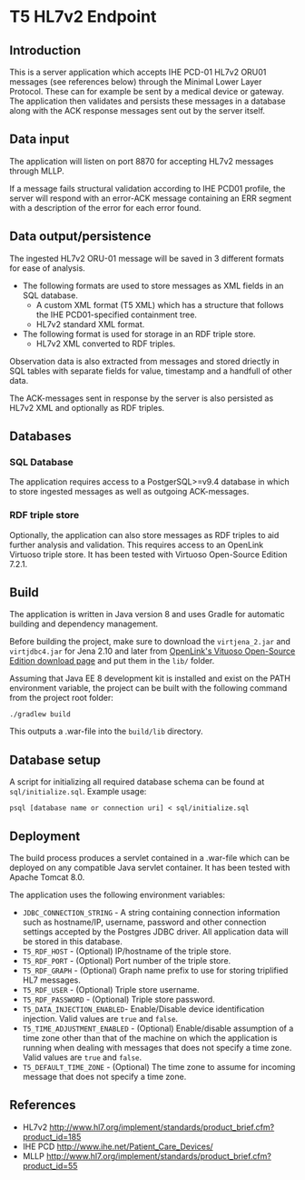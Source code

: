 # T5 HL7v2 Endpoint

## Introduction

This is a server application which accepts IHE PCD-01 HL7v2 ORU01 messages (see references below) through the Minimal Lower Layer Protocol. These can for example be sent by a medical device or gateway. The application then validates and persists these messages in a database along with the ACK response messages sent out by the server itself.

## Data input
The application will listen on port 8870 for accepting HL7v2 messages through MLLP. 

If a message fails structural validation according to IHE PCD01 profile, the server will respond with an error-ACK message containing an ERR segment with a description of the error for each error found.

## Data output/persistence
The ingested HL7v2 ORU-01 message will be saved in 3 different formats for ease of analysis.

* The following formats are used to store messages as XML fields in an SQL database.
  * A custom XML format (T5 XML) which has a structure that follows the IHE PCD01-specified containment tree.
  * HL7v2 standard XML format.
* The following format is used for storage in an RDF triple store.
  * HL7v2 XML converted to RDF triples.

Observation data is also extracted from messages and stored driectly in SQL tables with separate fields for value, timestamp and a handfull of other data.

The ACK-messages sent in response by the server is also persisted as HL7v2 XML and optionally as RDF triples.

## Databases

### SQL Database
The application requires access to a PostgerSQL>=v9.4 database in which to store ingested messages as well as outgoing ACK-messages.

### RDF triple store
Optionally, the application can also store messages as RDF triples to aid further analysis and validation. This requires access to an OpenLink Virtuoso triple store. It has been tested with Virtuoso Open-Source Edition 7.2.1.

## Build
The application is written in Java version 8 and uses Gradle for automatic building and dependency management.

Before building the project, make sure to download the `virtjena_2.jar` and `virtjdbc4.jar` for Jena 2.10 and later from [OpenLink's Vituoso Open-Source Edition download page](http://virtuoso.openlinksw.com/dataspace/doc/dav/wiki/Main/VOSDownload#Jena%20Provider) and put them in the `lib/` folder.

Assuming that Java EE 8 development kit is installed and exist on the PATH environment variable, the project can be built with the following command from the project root folder:

    ./gradlew build

This outputs a .war-file into the `build/lib` directory.

## Database setup
A script for initializing all required database schema can be found at `sql/initialize.sql`.
Example usage:
```
psql [database name or connection uri] < sql/initialize.sql
```

## Deployment
The build process produces a servlet contained in a .war-file which can be deployed on any compatible Java servlet container. It has been tested with Apache Tomcat 8.0.

The application uses the following environment variables:

* `JDBC_CONNECTION_STRING` - A string containing connection information such as hostname/IP, username, password and other connection settings accepted by the Postgres JDBC driver. All application data will be stored in this database.
* `T5_RDF_HOST` - (Optional) IP/hostname of the triple store.
* `T5_RDF_PORT` - (Optional) Port number of the triple store.
* `T5_RDF_GRAPH` - (Optional) Graph name prefix to use for storing triplified HL7 messages.
* `T5_RDF_USER` - (Optional) Triple store username.
* `T5_RDF_PASSWORD` - (Optional) Triple store password.
* `T5_DATA_INJECTION_ENABLED`- Enable/Disable device identification injection. Valid values are `true` and `false`.
* `T5_TIME_ADJUSTMENT_ENABLED` - (Optional) Enable/disable assumption of a time zone other than that of the machine on which the application is running when dealing with messages that does not specify a time zone. Valid values are `true` and `false`.
* `T5_DEFAULT_TIME_ZONE` - (Optional) The time zone to assume for incoming message that does not specify a time zone.


## References
* HL7v2 http://www.hl7.org/implement/standards/product_brief.cfm?product_id=185
* IHE PCD http://www.ihe.net/Patient_Care_Devices/
* MLLP http://www.hl7.org/implement/standards/product_brief.cfm?product_id=55
